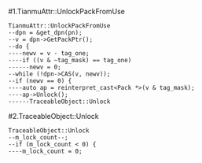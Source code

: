 #1.TianmuAttr::UnlockPackFromUse

```
TianmuAttr::UnlockPackFromUse
--dpn = &get_dpn(pn);
--v = dpn->GetPackPtr();
--do {
----newv = v - tag_one;
----if ((v & ~tag_mask) == tag_one)
------newv = 0;
--while (!dpn->CAS(v, newv));
--if (newv == 0) {
----auto ap = reinterpret_cast<Pack *>(v & tag_mask);
----ap->Unlock();
------TraceableObject::Unlock
```

#2.TraceableObject::Unlock

```
TraceableObject::Unlock
--m_lock_count--;
--if (m_lock_count < 0) {
----m_lock_count = 0;
```